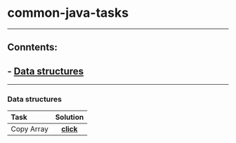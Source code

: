 # common-java-tasks

---

## Conntents:
## - [Data structures](https://github.com/Vaixle/common-java-tasks#datastructures) 

---























### Data structures



| Task |  Solution  |
|:-----|:--------:|
| Copy Array   | [**click**](https://github.com/Vaixle/common-java-tasks/blob/main/src/main/java/com/vidle/dataStructures/copyArray.java)   |
